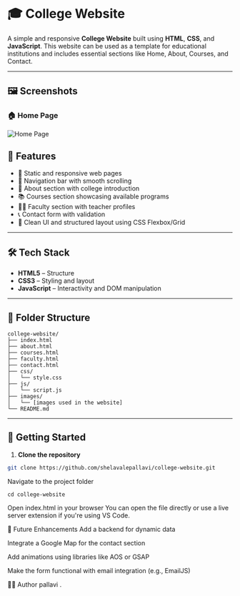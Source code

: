 # 🎓 College Website

A simple and responsive **College Website** built using **HTML**, **CSS**, and **JavaScript**. This website can be used as a template for educational institutions and includes essential sections like Home, About, Courses, and Contact.

---

## 🖼️ Screenshots

### 🏠 Home Page
![Home Page](/home.png)


## 📌 Features

- 📄 Static and responsive web pages
- 🧭 Navigation bar with smooth scrolling
- 🏫 About section with college introduction
- 📚 Courses section showcasing available programs
- 👨‍🏫 Faculty section with teacher profiles
- 📞 Contact form with validation
- 🔄 Clean UI and structured layout using CSS Flexbox/Grid

---

## 🛠️ Tech Stack

- **HTML5** – Structure
- **CSS3** – Styling and layout
- **JavaScript** – Interactivity and DOM manipulation

---

## 📁 Folder Structure
```
college-website/
├── index.html
├── about.html
├── courses.html
├── faculty.html
├── contact.html
├── css/
│   └── style.css
├── js/
│   └── script.js
├── images/
│   └── [images used in the website]
└── README.md
```


---

## 🚀 Getting Started

1. **Clone the repository**  
```bash
git clone https://github.com/shelavalepallavi/college-website.git
```

Navigate to the project folder
```
cd college-website
```

Open index.html in your browser
You can open the file directly or use a live server extension if you're using VS Code.



📌 Future Enhancements
Add a backend for dynamic data

Integrate a Google Map for the contact section

Add animations using libraries like AOS or GSAP

Make the form functional with email integration (e.g., EmailJS)

🙋‍♂️ Author
pallavi .
